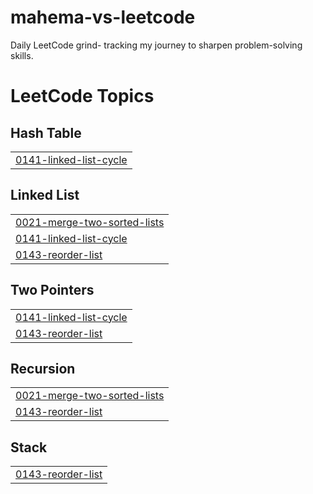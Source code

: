 # mahema-vs-leetcode
Daily LeetCode grind- tracking my journey to sharpen problem-solving skills.

<!---LeetCode Topics Start-->
# LeetCode Topics
## Hash Table
|  |
| ------- |
| [0141-linked-list-cycle](https://github.com/mahema1/mahema-vs-leetcode/tree/master/0141-linked-list-cycle) |
## Linked List
|  |
| ------- |
| [0021-merge-two-sorted-lists](https://github.com/mahema1/mahema-vs-leetcode/tree/master/0021-merge-two-sorted-lists) |
| [0141-linked-list-cycle](https://github.com/mahema1/mahema-vs-leetcode/tree/master/0141-linked-list-cycle) |
| [0143-reorder-list](https://github.com/mahema1/mahema-vs-leetcode/tree/master/0143-reorder-list) |
## Two Pointers
|  |
| ------- |
| [0141-linked-list-cycle](https://github.com/mahema1/mahema-vs-leetcode/tree/master/0141-linked-list-cycle) |
| [0143-reorder-list](https://github.com/mahema1/mahema-vs-leetcode/tree/master/0143-reorder-list) |
## Recursion
|  |
| ------- |
| [0021-merge-two-sorted-lists](https://github.com/mahema1/mahema-vs-leetcode/tree/master/0021-merge-two-sorted-lists) |
| [0143-reorder-list](https://github.com/mahema1/mahema-vs-leetcode/tree/master/0143-reorder-list) |
## Stack
|  |
| ------- |
| [0143-reorder-list](https://github.com/mahema1/mahema-vs-leetcode/tree/master/0143-reorder-list) |
<!---LeetCode Topics End-->